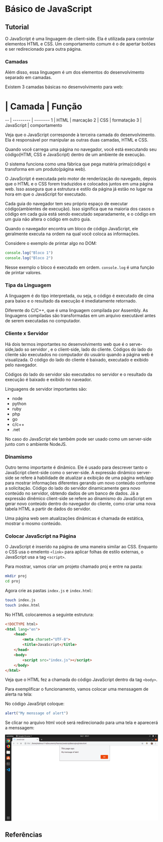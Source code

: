 # Básico de JavaScript

## Tutorial

O JavaScript é uma linguagem de client-side. Ela é utilizada para controlar elementos HTML e CSS. Um comportamento comum é o de apertar botões e ser redirecionado para outra página.

### Camadas

Além disso, essa linguagem é um dos elementos do desenvolvimento separado em camadas.

Existem 3 camadas básicas no desenvolvimento para web:

#  | Camada     | Função
-- | ---------  | --------
1  | HTML       | marcação
2  | CSS        | formatação
3  | JavaScript | comportamento

Veja que o JavaScript corresponde à terceira camada do desenvolvimento. Ela é responsável por manipular as outras duas camadas, HTML e CSS. 

Quando você carrega uma página  no navegador, você está executando seu código(HTMl, CSS e JavaScript) dentro de um ambiente de execução.

O sistema funciona como uma fábrica que pega matéria prima(código) e transforma em um produto(página web).

O JavaScript é executada pelo motor de renderização do navegado, depois que o HTML e o CSS forem traduzidos e colocados juntos em uma página web. Isso assegura que a estrutura e estilo da página já estão no lugar na hora em que o JavaScript for executado.

Cada guia do navegador tem seu próprio espaço de executar código(ambientes de execução). Isso significa que na maioria dos casos o código em cada guia está sendo executado separadamente, e o código em um guia não altera o código em outro guia.

Quando o navegador encontra um bloco de código JavaScript, ele geralmente executa na ordem na qual vocẽ coloca as informações.

Considere o exemplo de printar algo no DOM:

```js
console.log("Bloco 1")
console.log("Bloco 2")
```

Nesse exemplo o bloco é executado em ordem. `console.log` é uma função de printar valores.

### Tipa da Linguagem

A linguagem é do tipo interpretada, ou seja, o código é executado de cima para baixo e o resultado da execução é imediatamente retornado. 

Diferente do C/C++, que é uma linguagem compilada por Assembly. As linguagens compiladas são transformadas em um arquivo executável antes de serem executadas no computador.

### Cliente x Servidor

Há dois termos importantes no desenvolvimento web que é o serve-side,lado so servidor , e o client-side, lado do cliente. Códigos do lado do cliente são executados no computador do usuário quando a página web é visualizada. O código do lado do cliente é baixado, executado e exibido pelo navegador.

Códigos do lado do servidor são executados no servidor e o resultado da execução é baixado e exibido no naveador.

Linguagens de servidor importantes são:

* node
* python
* ruby
* php
* go
* c/c++
* .net

No caso do JavaScript ele também pode ser usado como um server-side junto com o ambiente NodeJS.

### Dinamismo

Outro termo importante é dinâmico. Ele é usado para descrever tanto o JavaScript client-side como o server-side. A expressão dinâmico server-side se refere á habilidade de atualizar a exibição de uma página web/app para mostrar informações diferentes gerando um novo conteúdo conforme a solicitação. Código do lado do servidor dinamicamente gera novo conteúdo no servidor, obtendo dados de um banco de dados. Já a expressão dinêmico client-side se refere ao dinamismo do JavaScript em gerar novo conteúdo dentro do navegador do cliente, como criar uma nova tabela HTML a partir de dados do servidor.

Uma página web sem atualizações dinâmicas é chamada de estática, mostrar o mosmo conteúdo.

### Colocar JavaScript na Página

O JavaScript é inserido na página de uma maneira similar ao CSS. Enquanto o CSS usa o emelento `<link>` para aplicar folhas de estilo externas, o JavaScript usa a tag `<script>`.

Para mostrar, vamos criar um projeto chamado proj e entre na pasta:

```sh
mkdir proj
cd proj
```

Agora crie as pastas `index.js` e `index.html`:

```sh
touch index.js
touch index.html
```

No HTML colocaremos a seguinte estrutura:

```html
<!DOCTYPE html>
<html lang="en">
    <head>
        <meta charset="UTF-8">
        <title>JavaScript</title>
    </head>
    <body>
        <script src="index.js"></script>
    </body>
</html>
```

Veja que o HTML fez a chamada do código JavaScript dentro da tag `<body>`.

Para exemplificar o funcionamento, vamos colocar uma menssagem de alerta na tela:

No código JavaSript coloque:

```js
alert("My menssage of alert")
```

Se clicar no arquivo html você será redirecionado para uma tela e aparecerá a menssagem:

![alert](img/alert.png)

## Referências
